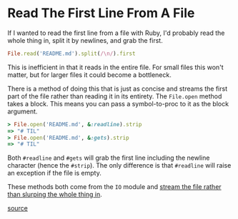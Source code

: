 # Read The First Line From A File

If I wanted to read the first line from a file with Ruby, I'd probably read the
whole thing in, split it by newlines, and grab the first.

```ruby
File.read('README.md').split(/\n/).first
```

This is inefficient in that it reads in the entire file. For small files this
won't matter, but for larger files it could become a bottleneck.

There is a method of doing this that is just as concise and streams the first
part of the file rather than reading it in its entirety. The `File.open` method
takes a block. This means you can pass a symbol-to-proc to it as the block
argument.

```ruby
> File.open('README.md', &:readline).strip
=> "# TIL"
> File.open('README.md', &:gets).strip
=> "# TIL"
```

Both `#readline` and `#gets` will grab the first line including the newline
character (hence the `#strip`). The only difference is that `#readline` will
raise an exception if the file is empty.

These methods both come from the `IO` module and [stream the file rather than
slurping the whole thing
in](https://blog.appsignal.com/2018/07/10/ruby-magic-slurping-and-streaming-files.html).

[source](https://stackoverflow.com/questions/1490138/reading-the-first-line-of-a-file-in-ruby)
